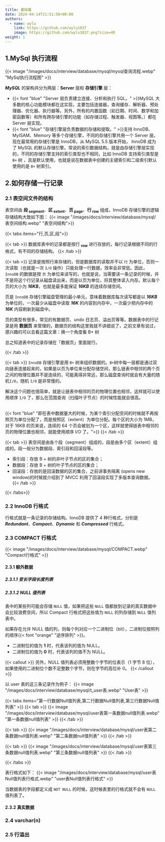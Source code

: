 ```yaml
---
title: 基础篇
date: 2024-04-14T21:51:58+08:00
authors:
  - name: wylu
    link: https://github.com/wylu1037
    image: https://github.com/wylu1037.png?size=40
weight: 1
---
```


## 1.MySql 执行流程

{{< image "/images/docs/interview/database/mysql/mysql查询流程.webp" "MySql执行流程图" >}}

**_MySQL_** 的架构共分为两层：**Server** 层和 **存储引擎** 层：

- {{< font "blue" "Server 层负责建立连接、分析和执行 SQL。" >}}MySQL 大多数的核心功能模块都在这实现，主要包括连接器，查询缓存、解析器、预处理器、优化器、执行器等。另外，所有的内置函数（如日期、时间、数学和加密函数等）和所有跨存储引擎的功能（如存储过程、触发器、视图等。）都在 Server 层实现。
- {{< font "blue" "存储引擎层负责数据的存储和提取。" >}}支持 InnoDB、MyISAM、Memory 等多个存储引擎，不同的存储引擎共用一个 Server 层。现在最常用的存储引擎是 InnoDB，从 MySQL 5.5 版本开始， InnoDB 成为了 MySQL 的默认存储引擎。常说的索引数据结构，就是由存储引擎层实现的，不同的存储引擎支持的索引类型也不相同，比如 InnoDB 支持索引类型是 `B+` 树 ，且是默认使用，也就是说在数据表中创建的主键索引和二级索引默认使用的是 `B+` 树索引。

## 2.如何存储一行记录

### 2.1 表空间文件的结构

表空间由 **段<sub> segment</sub>**、**区<sub> extent</sub>**、**页<sub> page</sub>**、**行<sub> row</sub>** 组成，InnoDB 存储引擎的逻辑存储结构大致如下图：
{{< image "/images/docs/interview/database/mysql/表空间结构.webp" "表空间结构">}}

{{< tabs items="行,页,区,段">}}

{{< tab >}}
数据库表中的记录都是按行 <sub>**row**</sub> 进行存放的，每行记录根据不同的行格式，有不同的存储结构。
{{< /tab >}}

{{< tab >}}
记录是按照行来存储的，但是数据库的读取并不以 `行` 为单位，否则一次读取（也就是一次 `I/O` 操作）只能处理一行数据，效率会非常低。因此，`InnoDB` 的数据是按 `页` 为单位来读写的，也就是说，当需要读一条记录的时候，并不是将这个行记录从磁盘读出来，而是以页为单位，将其整体读入内存。默认每个页的大小为 **_16KB_**，也就是最多能保证 **_16KB_** 的连续存储空间。

页是 `InnoDB` 存储引擎磁盘管理的最小单元，意味着数据库每次读写都是以 **_16KB_** 为单位的，一次最少从磁盘中读取 **_16K_** 的内容到内存中，一次最少把内存中的 **_16K_** 内容刷新到磁盘中。

页的类型有很多，常见的有数据页、undo 日志页、溢出页等等。数据表中的行记录是用 **数据页** 来管理的，数据页的结构这里我就不讲细说了，之前文章有说过，感兴趣的可以去看这篇文章：换一个角度看 B+ 树

总之知道表中的记录存储在「数据页」里面就行。

{{< /tab >}}

{{< tab >}}
`InnoDB` 存储引擎是用 `B+` 树来组织数据的。`B+`树中每一层都是通过双向链表连接起来的，如果是以页为单位来分配存储空间，那么链表中相邻的两个页之间的物理位置并不是连续的，可能离得非常远，那么磁盘查询时就会有大量的随机`I/O`，随机 `I/O` 是非常慢的。

解决这个问题也很简单，就是让链表中相邻的页的物理位置也相邻，这样就可以使用顺序 `I/O` 了，那么在范围查询（扫描叶子节点）的时候性能就会很高。

<br/>
{{< font "blue" "即在表中数据量大的时候，为某个索引分配空间的时候就不再按照页为单位分配了，而是按照区（extent）为单位分配。每个区的大小为 1MB，对于 16KB 的页来说，连续的 64 个页会被划为一个区，这样就使得链表中相邻的页的物理位置也相邻，就能使用顺序 I/O 了。">}}
{{< /tab >}}

{{< tab >}}
表空间是由各个段（segment）组成的，段是由多个区（extent）组成的。段一般分为数据段、索引段和回滚段等。

- 索引段：存放 B + 树的非叶子节点的区的集合；
- 数据段：存放 B + 树的叶子节点的区的集合；
- 回滚段：存放的是回滚数据的区的集合，之前讲事务隔离 (opens new window)的时候就介绍到了 MVCC 利用了回滚段实现了多版本查询数据。
  {{< /tab >}}

{{< /tabs>}}

### 2.2 InnoDB 行格式

行格式就是一条记录的存储结构。InnoDB 提供了 4 种行格式，分别是 **_Redundant_**、**_Compact_**、**_Dynamic_** 和 **_Compressed_** 行格式。

### 2.3 COMPACT 行格式

{{< image "/images/docs/interview/database/mysql/COMPACT.webp" "Compact行格式" >}}

#### 2.3.1 额外数据

##### 2.3.1.1 变长字段长度列表

##### 2.3.1.2 NULL 值列表

表中的某些列可能会存储 `NULL` 值，如果把这些 `NULL` 值都放到记录的真实数据中会比较浪费空间，所以 Compact 行格式把这些值为 `NULL` 的列存储到 `NULL` 值列表中。

如果存在允许 NULL 值的列，则每个列对应一个二进制位（bit），二进制位按照列的顺序{{< font "orange" "逆序排列" >}}。

- 二进制位的值为 **1** 时，代表该列的值为 NULL。
- 二进制位的值为 **0** 时，代表该列的值不为 NULL。

{{< callout >}}
另外，NULL 值列表必须用整数个字节的位表示（1 字节 8 位），如果使用的二进制位个数不足整数个字节，则在字节的高位补 0。
{{< /callout >}}

以 user 表的这三条记录作为例子：
{{< image "/images/docs/interview/database/mysql/t_user表.webp" "User表" >}}

{{< tabs items="第一行数据Null值列表,第二行数据Null值列表,第三行数据Null值列表" >}}
{{< tab >}}
{{< image "/images/docs/interview/database/mysql/user表第一条数据null值列表.webp" "第一条数据null值列表" >}}
{{< /tab >}}

{{< tab >}}
{{< image "/images/docs/interview/database/mysql/user表第二条数据null值列表.webp" "第二条数据null值列表" >}}
{{< /tab >}}

{{< tab >}}
{{< image "/images/docs/interview/database/mysql/user表第三条数据null值列表.webp" "第三条数据null值列表" >}}
{{< /tab >}}

{{< /tabs >}}

表行格式如下：
{{< image "/images/docs/interview/database/mysql/user表Null值列表行格式.webp" "user表Null值列表行格式" >}}

当数据表的字段都定义成 `NOT NULL` 的时候，这时候表里的行格式就不会有 `NULL` 值列表了。

#### 2.3.2 真实数据

### 2.4 varchar(n)

### 2.5 行溢出
